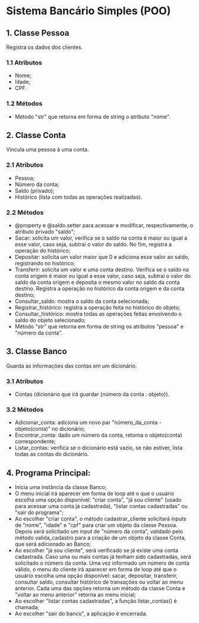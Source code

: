 # Sistema Bancário Simples (POO)

## 1. Classe Pessoa
Registra os dados dos clientes.
### 1.1 Atributos
- Nome; 
- Idade; 
- CPF.
### 1.2 Métodos
- Método "str" que retorna em forma de string o atributo "nome".

## 2. Classe Conta
Vincula uma pessoa à uma conta.
### 2.1 Atributos
- Pessoa;
- Número da conta;
- Saldo (privado);
- Histórico (lista com todas as operações realizadas).
### 2.2 Métodos
- @property e @saldo.setter para acessar e modificar, respectivamente, o atributo privado "saldo";
- Sacar: solicita um valor, verifica se o saldo na conta é maior ou igual a esse valor, caso seja,
subtrai o valor do saldo. No fim, registra a operação do histórico;
- Depositar: solicita um valor maior que 0 e adiciona esse valor ao saldo, registrando no histórico;
- Transferir: solicita um valor e uma conta destino. Verifica se o saldo na conta origem é maior ou 
igual a esse valor, caso seja, subtrai o valor do saldo da conta origem e deposita o mesmo valor no
saldo da conta destino. Registra a operação no histórico da conta origem e da conta destino;
- Consultar_saldo: mostra o saldo da conta selecionada;
- Registrar_histórico: registra a operação feita no histórico do objeto;
- Consultar_histórico: mostra todas as operações feitas envolvendo o saldo do objeto selecionado;
- Método "str" que retorna em forma de string os atributos "pessoa" e "número da conta".

## 3. Classe Banco
Guarda as informações das contas em um dicionário.
### 3.1 Atributos
- Contas (dicionário que irá guardar {número da conta : objeto}).
### 3.2 Métodos
- Adicionar_conta: adiciona um novo par "número_da_conta - objeto(conta)" no dicionário;
- Encontrar_conta: dado um número da conta, retorna o objeto(conta) correspondente;
- Listar_contas: verifica se o dicionário está vazio, se não estiver, lista todas as contas do dicionário.

## 4. Programa Principal:
- Inicia uma instância da classe Banco;
- O menu inicial irá aparecer em forma de loop até o que o usuário escolha uma opção disponível: "criar conta",
"já sou cliente" (usado para acessar uma conta já cadastrada), "listar contas cadastradas" ou "sair do programa";
- Ao escolher "criar conta", o método cadastrar_cliente solicitará inputs de "nome", "idade" e "cpf" para 
criar um objeto da classe Pessoa. Depois será solicitado um input de "número da conta", validado pelo método 
valida_cadastro para a criação de um objeto da classe Conta, que será adicionado ao Banco;
- Ao escolher "já sou cliente", será verificado se já existe uma conta cadastrada. Caso uma ou mais contas já
tenham sido cadastradas, será solicitado o número da conta. Uma vez informado um número de conta válido, o
menu do cliente irá aparecer em forma de loop até que o usuário escolha uma opção disponível: sacar, depositar,
transferir, consultar saldo, consultar histórico de transações ou voltar ao menu anterior. Cada uma das opções
retorna um método da classe Conta e "voltar ao menu anterior" retorna ao menu inicial;
- Ao escolher "listar contas cadastradas", a função listar_contas() é chamada;
- Ao escolher "sair do banco", a aplicação é encerrada.